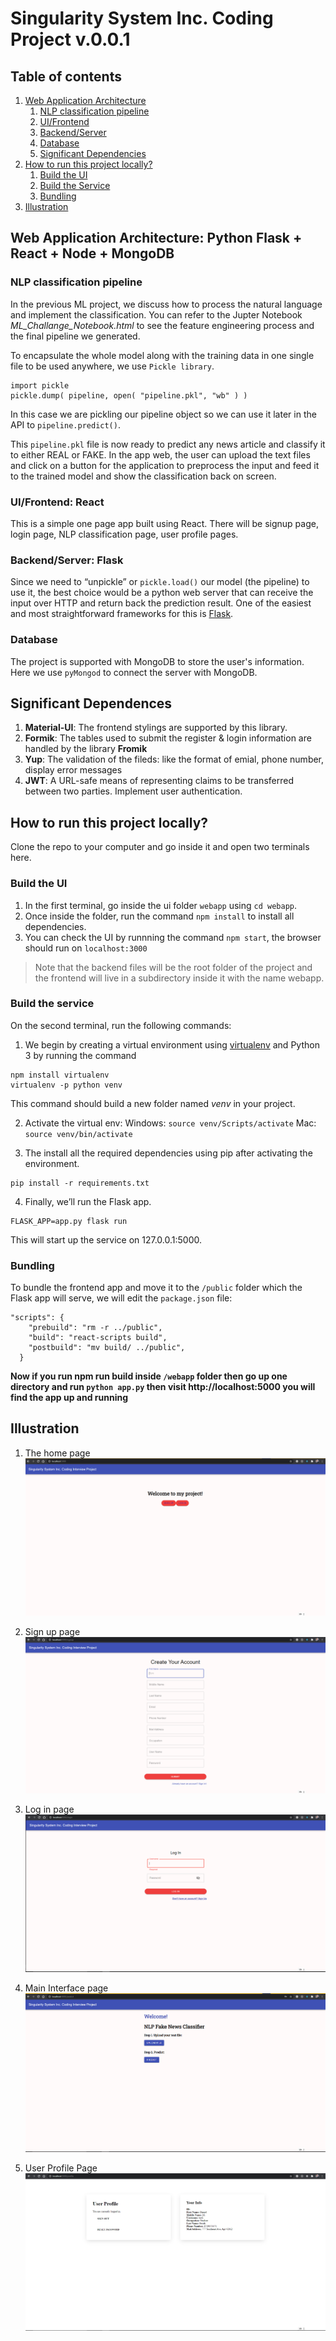 # Singularity System Inc. Coding Project v.0.0.1

## Table of contents
1. [Web Application Architecture](#architecture)
    1. [NLP classification pipeline](#pipeline)
    2. [UI/Frontend](#ui)
    3. [Backend/Server](#backend)
    4. [Database](#db)
    5. [Significant Dependencies](#depen)
2. [How to run this project locally?](#install)
    1. [Build the UI](#install-ui)
    2. [Build the Service](#install-backend)
    3. [Bundling](#bundle)
3. [Illustration](#illu)


<a name="architecture"></a>

## Web Application Architecture: Python Flask + React + Node + MongoDB 

<a name="pipeline"></a>

### NLP classification pipeline 
In the previous ML project, we discuss how to process the natural language and implement the classification. You can refer to the Jupter Notebook *ML_Challange_Notebook.html* to see the feature engineering process and the final pipeline we generated.

To encapsulate the whole model along with the training data in one single file to be used anywhere, we use `Pickle library`.
```
import pickle
pickle.dump( pipeline, open( "pipeline.pkl", "wb" ) )
```
In this case we are pickling our pipeline object so we can use it later in the API to `pipeline.predict()`.

This `pipeline.pkl` file is now ready to predict any news article and classify it to either REAL or FAKE. In the app web, the user can upload the text files and click on a button for the application to preprocess the input and feed it to the trained model and show the classification back on screen.

<a name="ui"></a>

### UI/Frontend: React
This is a simple one page app built using React. There will be signup page, login page, NLP classification page, user profile pages.

<a name="backend"></a>

### Backend/Server: Flask
Since we need to “unpickle” or `pickle.load()` our model (the pipeline) to use it, the best choice would be a python web server that can receive the input over HTTP and return back the prediction result. One of the easiest and most straightforward frameworks for this is [Flask](https://flask.palletsprojects.com/en/1.1.x/).

<a name="db"></a>

### Database
The project is supported with MongoDB to store the user's information. Here we use `pyMongod` to connect the server with MongoDB.

<a name="depen"></a>

## Significant Dependences
1. **Material-UI**: The frontend stylings are supported by this library.
2. **Formik**: The tables used to submit the register & login information are handled by the library **Fromik**
3. **Yup**: The validation of the fileds: like the format of emial, phone number, display error messages
4. **JWT**: A URL-safe means of representing claims to be transferred between two parties. Implement user authentication.

<a name="install"></a>

## How to run this project locally?
Clone the repo to your computer and go inside it and open two terminals here.

<a name="install-ui"></a>

### Build the UI
1. In the first terminal, go inside the ui folder `webapp` using `cd webapp`. 
2. Once inside the folder, run the command `npm install` to install all dependencies.
3. You can check the UI by runnning the command `npm start`, the browser should run on `localhost:3000`
> Note that the backend files will be the root folder of the project and the frontend will live in a subdirectory inside it with the name webapp.

<a name="install-service"></a>

### Build the service
On the second terminal, run the following commands:
1. We begin by creating a virtual environment using [virtualenv](https://towardsdatascience.com/python-virtual-environments-made-easy-fe0c603fe601) and Python 3 by running the command 
```
npm install virtualenv
virtualenv -p python venv
```
This command should build a new folder named *venv* in your project.

2. Activate the virtual env:
Windows: `source venv/Scripts/activate`
Mac: `source venv/bin/activate`

3. The install all the required dependencies using pip after activating the environment. 
```
pip install -r requirements.txt
```

4. Finally, we’ll run the Flask app.
```
FLASK_APP=app.py flask run
```
This will start up the service on 127.0.0.1:5000.

<a name="bundle"></a>

### Bundling
To bundle the frontend app and move it to the `/public` folder which the Flask app will serve, we will edit the `package.json` file:
```
"scripts": {
    "prebuild": "rm -r ../public",
    "build": "react-scripts build",
    "postbuild": "mv build/ ../public",
  }
```
**Now if you run npm run build inside `/webapp` folder then go up one directory
and run `python app.py` then visit http://localhost:5000 you will find the app up and running**

<a name="illu"></a>

## Illustration
1. The home page
![Home Page](imgs/home.png)

2. Sign up page
![Signup Page](imgs/signup.png)

3. Log in page
![login Page](imgs/login.png)

4. Main Interface page
![Main Interface page](imgs/mainINterface.png)

5. User Profile Page
![User Profile Page](imgs/profile.png)

